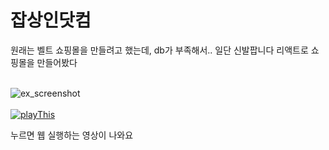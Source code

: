 # 잡상인닷컴
원래는 벨트 쇼핑몰을 만들려고 했는데, db가 부족해서.. 일단 신발팝니다
리액트로 쇼핑몰을 만들어봤다
<br></br>

![ex_screenshot](/Users/kimseungmin/Downloads/shop/shop/잡상인닷컴.png)
<br></br>
[![playThis](https://www.youtube.com/embed/38jXFCL4ZzE/0.jpg)](https://www.youtube.com/embed/38jXFCL4ZzE?t=0s)

누르면 웹 실행하는 영상이 나와요